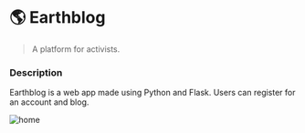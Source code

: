 # 🌎 Earthblog

> A platform for activists.

### Description
Earthblog is a web app made using Python and Flask. Users can register for an account and blog.

![home](https://user-images.githubusercontent.com/88988886/163295643-53e45d57-c6d3-4536-92e4-57dcb45a5e25.png)
